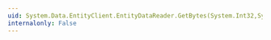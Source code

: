 ```yaml
---
uid: System.Data.EntityClient.EntityDataReader.GetBytes(System.Int32,System.Int64,System.Byte[],System.Int32,System.Int32)
internalonly: False
---
```

